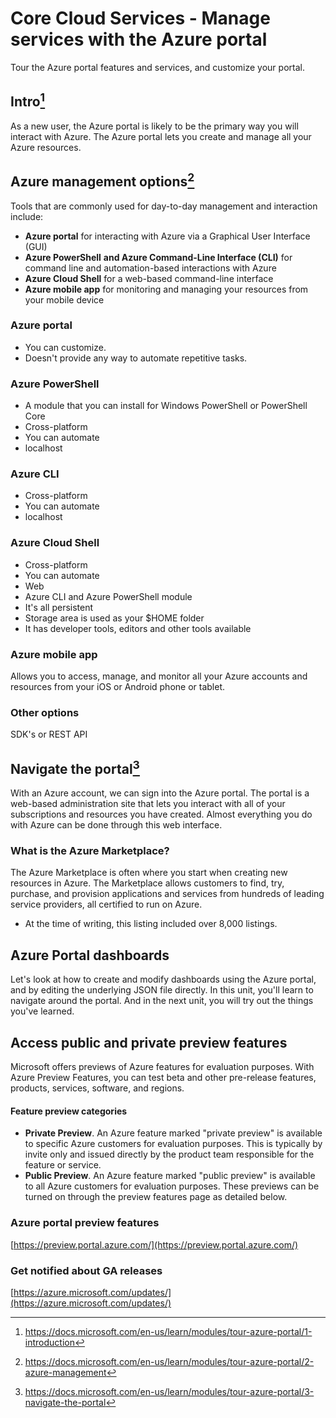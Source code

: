 # Core Cloud Services - Manage services with the Azure portal

Tour the Azure portal features and services, and customize your portal.

## Intro[^1]

As a new user, the Azure portal is likely to be the primary way you will interact with Azure. The Azure portal lets you create and manage all your Azure resources. 

## Azure management options[^2]

Tools that are commonly used for day-to-day management and interaction include:

- __Azure portal__ for interacting with Azure via a Graphical User Interface (GUI)
- __Azure PowerShell__ __and Azure Command-Line Interface (CLI)__ for command line and automation-based interactions with Azure
- __Azure Cloud Shell__ for a web-based command-line interface
- __Azure mobile app__ for monitoring and managing your resources from your mobile device

### Azure portal

- You can customize.
- Doesn't provide any way to automate repetitive tasks.

### Azure PowerShell

- A module that you can install for Windows PowerShell or PowerShell Core
- Cross-platform 
- You can automate
- localhost

### Azure CLI

- Cross-platform 
- You can automate
- localhost

### Azure Cloud Shell

- Cross-platform 
- You can automate
- Web
- Azure CLI and Azure PowerShell module
- It's all persistent
- Storage area is used as your $HOME folder
- It has developer tools, editors and other tools available

### Azure mobile app

Allows you to access, manage, and monitor all your Azure accounts and resources from your iOS or Android phone or tablet.

### Other options

SDK's or REST API

## Navigate the portal[^3]

With an Azure account, we can sign into the Azure portal. The portal is a web-based administration site that lets you interact with all of your subscriptions and resources you have created. Almost everything you do with Azure can be done through this web interface.

### What is the Azure Marketplace?

The Azure Marketplace is often where you start when creating new resources in Azure. The Marketplace allows customers to find, try, purchase, and provision applications and services from hundreds of leading service providers, all certified to run on Azure.

- At the time of writing, this listing included over 8,000 listings.

## Azure Portal dashboards

Let's look at how to create and modify dashboards using the Azure portal, and by editing the underlying JSON file directly. In this unit, you'll learn to navigate around the portal. And in the next unit, you will try out the things you've learned.

## Access public and private preview features

Microsoft offers previews of Azure features for evaluation purposes. With Azure Preview Features, you can test beta and other pre-release features, products, services, software, and regions.

####  Feature preview categories


- __Private Preview__. An Azure feature marked "private preview" is available to specific Azure customers for evaluation purposes. This is typically by invite only and issued directly by the product team responsible for the feature or service.
- __Public Preview__. An Azure feature marked "public preview" is available to all Azure customers for evaluation purposes. These previews can be turned on through the preview features page as detailed below.

### Azure portal preview features

[https://preview.portal.azure.com/](https://preview.portal.azure.com/)

### Get notified about GA releases

[https://azure.microsoft.com/updates/](https://azure.microsoft.com/updates/)



[^1]: https://docs.microsoft.com/en-us/learn/modules/tour-azure-portal/1-introduction
[^2]: https://docs.microsoft.com/en-us/learn/modules/tour-azure-portal/2-azure-management
[^3]: https://docs.microsoft.com/en-us/learn/modules/tour-azure-portal/3-navigate-the-portal

